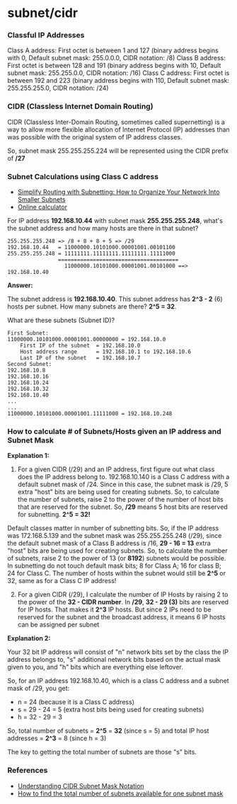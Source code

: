 # subnet/cidr 

### Classful IP Addresses

Class A address: First octet is between 1 and 127 (binary address begins with 0, Default subnet mask: 255.0.0.0, CIDR notation: /8)
Class B address: First octet is between 128 and 191 (binary address begins with 10, Default subnet mask: 255.255.0.0, CIDR notation: /16)
Class C address: First octet is between 192 and 223 (binary address begins with 110, Default subnet mask: 255.255.255.0, CIDR notation: /24)

### CIDR (Classless Internet Domain Routing)

CIDR (Classless Inter-Domain Routing, sometimes called supernetting) is a way to allow more flexible allocation of Internet Protocol (IP) addresses than was possible with the original system of IP address classes.

So, subnet mask 255.255.255.224 will be represented using the CIDR prefix of **/27**

### Subnet Calculations using Class C address

* [Simplify Routing with Subnetting: How to Organize Your Network Into Smaller Subnets](https://www.pluralsight.com/blog/it-ops/simplify-routing-how-to-organize-your-network-into-smaller-subnets)
* [Online calculator](http://www.subnet-calculator.com/)

For IP address **192.168.10.44** with subnet mask **255.255.255.248**, what's the subnet address and how many hosts are there in that subnet?

```
255.255.255.248 => /8 + 8 + 8 + 5 => /29
192.168.10.44   = 11000000.10101000.00001001.00101100
255.255.255.248 = 11111111.11111111.11111111.11111000
                ======================================
                  11000000.10101000.00001001.00101000 ==> 192.168.10.40
```

**Answer:**

The subnet address is **192.168.10.40**. This subnet address has **2^3 - 2** (6) hosts per subnet. How many subnets are there? **2^5 = 32**. 

What are these subnets (Subnet ID)?

```
First Subnet:
11000000.10101000.00001001.00000000 = 192.168.10.0
    First IP of the subnet  = 192.168.10.0
    Host address range      = 192.168.10.1 to 192.168.10.6
    Last IP of the subnet   = 192.168.10.7
Second Subnet:
192.168.10.8
192.168.10.16
192.168.10.24
192.168.10.32
192.168.10.40
...
...
11000000.10101000.00001001.11111000 = 192.168.10.248
```

### How to calculate # of Subnets/Hosts given an IP address and Subnet Mask

**Explanation 1:**

1. For a given CIDR (/29) and an IP address, first figure out what class does the IP address belong to. 192.168.10.140 is a Class C address with a default subnet mask of /24. Since in this case, the subnet mask is /29, 5 extra "host" bits are being used for creating subnets. So, to calculate the number of subnets, raise 2 to the power of the number of host bits that are reserved for the subnet. So, **/29** means 5 host bits are reserved for subnetting. **2^5 = 32!**

Default classes matter in number of subnetting bits. So, if the IP address was 172.168.5.139 and the subnet mask was 255.255.255.248 (/29), since the default subnet mask of a Class B address is /16, **29 - 16 = 13** extra "host" bits are being used for creating subnets. So, to calculate the number of subnets, raise 2 to the power of 13 (or **8192**) subnets would be possible. In subnetting do not touch default mask bits; 8 for Class A; 16 for class B; 24 for Class C. The number of hosts within the subnet would still be **2^5** or 32, same as for a Class C IP address!

2. For a given CIDR (/29), I calculate the number of IP Hosts by raising 2 to the power of the **32 - CIDR number**. In **/29**, **32 - 29 (3)** bits are reserved for IP hosts. That makes it **2^3** IP hosts. But since 2 IPs need to be reserved for the subnet and the broadcast address, it means 6 IP hosts can be assigned per subnet

**Explanation 2:**

Your 32 bit IP address will consist of "n" network bits set by the class the IP address belongs to, "s" additional network bits based on the actual mask given to you, and "h" bits which are everything else leftover.

So, for an IP address 192.168.10.40, which is a class C address and a subnet mask of /29, you get:
- n = 24 (because it is a Class C address)
- s = 29 - 24 = 5 (extra host bits being used for creating subnets)
- h = 32 - 29 = 3 

So, total number of subnets = **2^5** = **32** (since s = 5) and total IP host addresses = **2^3** = 8 (since h = 3)

The key to getting the total number of subnets are those "s" bits.

### References
- [Understanding CIDR Subnet Mask Notation](https://doc.m0n0.ch/quickstartpc/intro-CIDR.html)
- [How to find the total number of subnets available for one subnet mask](https://learningnetwork.cisco.com/thread/21527)


